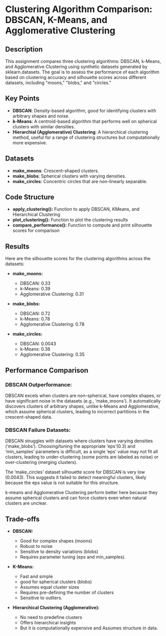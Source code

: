 # Clustering Algorithm Comparison: DBSCAN, K-Means, and Agglomerative Clustering
## Description
This assignment compares three clustering algorithms: DBSCAN, k-Means, and Agglomerative Clustering using synthetic datasets generated by sklearn.datasets. The goal is to assess the performance of each algorithm based on clustering accuracy and silhouette scores across different datasets, including "moons," "blobs," and "circles."

## Key Points
- **DBSCAN**: Density-based algorithm, good for identifying clusters with arbitrary shapes and noise.
- **k-Means**: A centroid-based algorithm that performs well on spherical clusters with similar densities.
- **Hierarchial (Agglomerative) Clustering**: A hierarchical clustering method, useful for a range of clustering structures but computationally more expensive.

## Datasets
- **make_moons**: Crescent-shaped clusters.
- **make_blobs**: Spherical clusters with varying densities.
- **make_circles**: Concentric circles that are non-linearly separable.

## Code Structure 
- **apply_clustering():** Function to apply DBSCAN, KMeans, and Hierarchical Clustering
- **plot_clustering():** Function to plot the clustering results 
- **compare_performance():** Function to compute and print silhouette scores for comparison

## Results
Here are the silhouette scores for the clustering algorithms across the datasets:

- **make_moons:**
  - DBSCAN: 0.33
  - k-Means: 0.39
  - Agglomerative Clustering: 0.31
  
- **make_blobs:**
  - DBSCAN: 0.72
  - k-Means: 0.78
  - Agglomerative Clustering: 0.78

- **make_circles:**
  - DBSCAN: 0.0043
  - k-Means: 0.38
  - Agglomerative Clustering: 0.35

## Performance Comparison
### DBSCAN Outperformance: 
DBSCAN excels when clusters are non-spherical, have complex shapes, or have significant noise in the datasets (e.g., ‘make_moons’). It automatically discovers clusters of arbitrary shapes, unlike k-Means and Agglomerative, which assume spherical clusters, leading to incorrect partitions in the crescent-shaped data.

### DBSCAN Failure Datasets: 
DBSCAN struggles with datasets where clusters have varying densities (‘make_blobs’). Choosing/tuning the appropriate ‘eps’(0.3) and ‘min_samples’ parameters is difficult, as a single ‘eps’ value may not fit all clusters, leading to under-clustering (some points are labeled as noise) or over-clustering (merging clusters). 
  
The ‘make_circles’ dataset silhouette score for DBSCAN is very low (0.0043). This suggests it failed to detect meaningful clusters, likely because the eps value is not suitable for this structure.

k-means and Agglomerative Clustering perform better here because they assume spherical clusters and can force clusters even when natural clusters are unclear. 

## Trade-offs
- **DBSCAN:**
  - Good for complex shapes (moons)
  - Robust to noise
  - Sensitive to density variations (blobs) 
  - Requires parameter tuning (eps and min_samples).

- **K-Means:**
  - Fast and simple
  - good for spherical clusters (blobs)
  - Assumes equal cluster sizes
  - Requires pre-defining the number of clusters
  - Sensitive to outliers.
  
- **Hierarchical Clustering (Agglomerative):**
  - No need to predefine clusters 
  - Offers hierarchical insights
  - But it is computationally expensive and Assumes structure in data.
